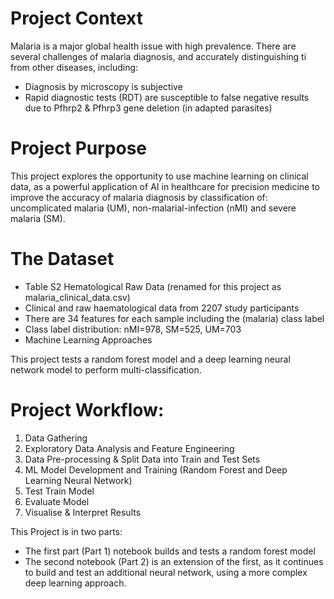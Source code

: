 # Project Context
Malaria is a major global health issue with high prevalence. There are several challenges of malaria diagnosis, and accurately distinguishing ti from other diseases, including:

- Diagnosis by microscopy is subjective
- Rapid diagnostic tests (RDT) are susceptible to false negative results due to Pfhrp2 & Pfhrp3 gene deletion (in adapted parasites)

# Project Purpose
This project explores the opportunity to use machine learning on clinical data, as a powerful application of AI in healthcare for precision medicine to improve the accuracy of malaria diagnosis by classification of: uncomplicated malaria (UM), non-malarial-infection (nMI) and severe malaria (SM).

# The Dataset
- Table S2 Hematological Raw Data (renamed for this project as malaria_clinical_data.csv)
- Clinical and raw haematological data from 2207 study participants
- There are 34 features for each sample including the (malaria) class label
- Class label distribution: nMI=978, SM=525, UM=703
- Machine Learning Approaches

This project tests a random forest model and a deep learning neural network model to perform multi-classification.

# Project Workflow:

1. Data Gathering
2. Exploratory Data Analysis and Feature Engineering
3. Data Pre-processing & Split Data into Train and Test Sets
4. ML Model Development and Training (Random Forest and Deep Learning Neural Network)
5. Test Train Model
6. Evaluate Model
7. Visualise & Interpret Results

This Project is in two parts:
- The first part (Part 1) notebook builds and tests a random forest model
- The second notebook (Part 2) is an extension of the first, as it continues to build and test an additional neural network, using a more complex deep learning approach.
